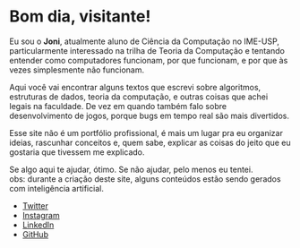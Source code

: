 # <span id="greeting">Bom dia</span>, <span id="visitor-name" style="cursor: pointer;">visitante</span>!

<p>
    Eu sou o <strong>Joni</strong>, atualmente aluno de Ciência da Computação no IME-USP, particularmente interessado na trilha de Teoria da Computação e tentando entender como computadores funcionam, por que funcionam, e por que às vezes simplesmente não funcionam.
</p>
<p>
    Aqui você vai encontrar alguns textos que escrevi sobre algoritmos, estruturas de dados, teoria da computação, e outras coisas que achei legais na faculdade. De vez em quando também falo sobre desenvolvimento de jogos, porque bugs em tempo real são mais divertidos.
</p>
<p>
    Esse site não é um portfólio profissional, é mais um lugar pra eu organizar ideias, rascunhar conceitos e, quem sabe, explicar as coisas do jeito que eu gostaria que tivessem me explicado.
</p>
<p>
    Se algo aqui te ajudar, ótimo. Se não ajudar, pelo menos eu tentei.<br>
    obs: durante a criação deste site, alguns conteúdos estão sendo gerados com inteligência artificial.
</p>

<ul class="links">
  <li><a href="https://x.com/Rayder006" target=”_blank”><i class="fab fa-twitter"></i> Twitter</a></li>
  <li><a href="https://www.instagram.com/not.joni/" target=”_blank”><i class="fab fa-instagram"></i> Instagram</a></li>
  <li><a href="www.linkedin.com/in/jonii-ferreira" target=”_blank”><i class="fab fa-linkedin"></i> LinkedIn</a></li>
  <li><a href="https://github.com/Rayder006" target=”_blank”><i class="fab fa-github"></i> GitHub</a></li>
</ul>

<div id="name-modal" class="modal-overlay" style="display: none;">
    <div class="modal-content">
        <h3>Editar Apelido</h3>
        <input type="text" id="name-input" placeholder="Seu apelido">
        <button id="close-modal-button">Fechar</button>
    </div>
</div>